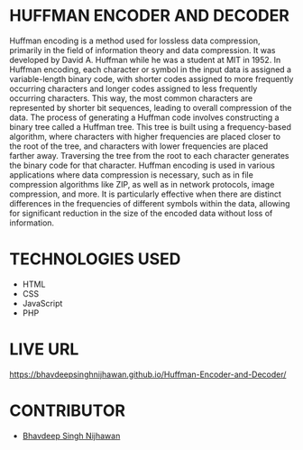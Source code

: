 # HUFFMAN ENCODER AND DECODER

Huffman encoding is a method used for lossless data compression, primarily in the field of information theory and data compression. It was developed by David A. Huffman while he was a student at MIT in 1952. In Huffman encoding, each character or symbol in the input data is assigned a variable-length binary code, with shorter codes assigned to more frequently occurring characters and longer codes assigned to less frequently occurring characters. This way, the most common characters are represented by shorter bit sequences, leading to overall compression of the data. The process of generating a Huffman code involves constructing a binary tree called a Huffman tree. This tree is built using a frequency-based algorithm, where characters with higher frequencies are placed closer to the root of the tree, and characters with lower frequencies are placed farther away. Traversing the tree from the root to each character generates the binary code for that character. Huffman encoding is used in various applications where data compression is necessary, such as in file compression algorithms like ZIP, as well as in network protocols, image compression, and more. It is particularly effective when there are distinct differences in the frequencies of different symbols within the data, allowing for significant reduction in the size of the encoded data without loss of information.

# TECHNOLOGIES USED

- HTML
- CSS
- JavaScript
- PHP

# LIVE URL

https://bhavdeepsinghnijhawan.github.io/Huffman-Encoder-and-Decoder/

# CONTRIBUTOR

- [Bhavdeep Singh Nijhawan](https://www.linkedin.com/in/bhavdeep-singh-nijhawan-739634280)
